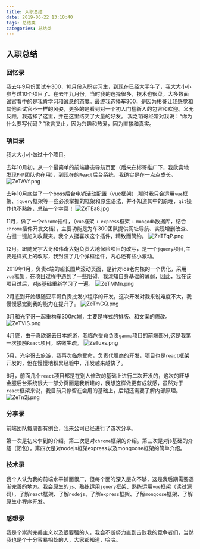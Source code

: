 ```yaml
---
title: 入职总结
date: 2019-06-22 13:10:40
tags: 总结类
categories: 总结类
---
```


## 入职总结

<!--more-->

### 回忆录

我去年9月份面试车300，10月份入职实习生，到现在已经大半年了，我大大小小参与过10个项目了。在去年九月份，当时我的选择很多，技术也很菜，大多数面试官看中的是我肯学习和诚恳的态度。最终我选择车300，是因为彬哥让我感觉和其他面试官不一样的风姿，更多的是看到对一个初入门槛新人的包容和欢迎。义无反顾，我选择了这里，并在这里结交了大量的好友。
我之韬哥经常对我说：“你为什么要写代码？”欲言又止，因为兴趣和热爱，因为直接和真实。

### 项目录

我大大小小做过十个项目。

去年10月初，从一个最简单的前端静态导航页面（后来在彬哥推广下，我欣喜地发现`PHP`团队也在用），到现在的`React`后台系统，我确实是在一点点成长。
<img src="https://s2.ax1x.com/2019/06/26/ZeTAVf.png" alt="ZeTAVf.png" border="0" />

去年10月底做了一个boss后台电销活动配置（vue框架）,那时我只会运用`vue`框架、`jquery`框架等一些必须掌握的框架和原生语法，并不知道其中的原理，`git`操作也不熟练，总结一个字菜！
<img src="https://s2.ax1x.com/2019/06/26/ZeTEa8.jpg" alt="ZeTEa8.jpg" border="0" />

11月，做了一个`chrome`插件，（`vue`框架 + `express`框架 + `mongodb`数据库，结合`chrome`插件开发文档），主要功能是为车300团队提供网址导航、实现增删改查、右键一键加入收藏夹。我个人挺喜欢这个插件，精致而简约。
<img src="https://s2.ax1x.com/2019/06/26/ZeTFqP.png" alt="ZeTFqP.png" border="0" />

12月，跟随光宇大哥和伟奇大姐负责大地保险项目的改写，是一个`jquery`项目,主要是样式上的改写，我封装了几个弹框组件，内心还有些小激动。

2019年1月，负责c端的超长图片滚动页面，是针对ios老内核的一个优化，采用`vue`框架，在项目过程中遇到了一些阻碍，我深知自身基础的薄弱，因此，我在该项目过后，对js基础重新学习了一遍。
<img src="https://s2.ax1x.com/2019/06/26/ZeTMMn.png" alt="ZeTMMn.png" border="0" />

2月底到开始跟随亚平哥负责批发小程序的开发，这次开发对我来说难度不大，我慢慢感觉到我的能力在提升了。
<img src="https://s2.ax1x.com/2019/06/26/ZeTmGQ.png" alt="ZeTmGQ.png" border="0" />

3月和光宇哥一起重构车300`PC`端，主要是样式的排版、和文案的修改。
<img src="https://s2.ax1x.com/2019/06/26/ZeTVIS.png" alt="ZeTVIS.png" border="0" />

4月底，由于真欣哥去日本旅游，我临危受命负责`gamma`项目的前端部分,这是我第一次接触`React`项目，略微生疏。
<img src="https://s2.ax1x.com/2019/06/26/ZeTuxs.png" alt="ZeTuxs.png" border="0" />

5月，光宇哥去旅游，我再次临危受命，负责代理商的开发，项目也是`react`框架开发的，但在慢慢地积累经验中，开发越来越快了。

6月，前面几个`react`项目都是在别人修改的基础上进行二次开发的，这次的旺华金服后台系统很大一部分页面是我新建的，我想这样做更有成就感，虽然对于`react`框架来说，我目前只停留在会用的基础上，后期还需要了解内部原理。
<img src="https://s2.ax1x.com/2019/06/26/ZeTn2j.png" alt="ZeTn2j.png" border="0" />

### 分享录

前端团队每周都有例会，我来公司已经进行了四次分享。

第一次是初来乍到的介绍。第二次是对`chrome`框架的介绍。第三次是对js基础的介绍（闭包），第四次是对nodejs框架express以及mongoose框架的简单介绍。

### 技术录

我个人认为我的前端水平铺面很广，但每个面的深入层次不够，这是我后期需要逐渐完善的地方。我会原生的`js`、熟练运用`jquery`框架、熟练运用`vue`框架（读过源码），了解`react`框架、了解`nodejs`、了解`express`框架、了解`mongoose`框架、了解原生小程序开发。

### 感想录

我是个崇尚完美主义以及很要强的人，我会不断努力直到击败我的竞争者们，当然我也是个十分容易相处的人，大家都知道，哈哈。
